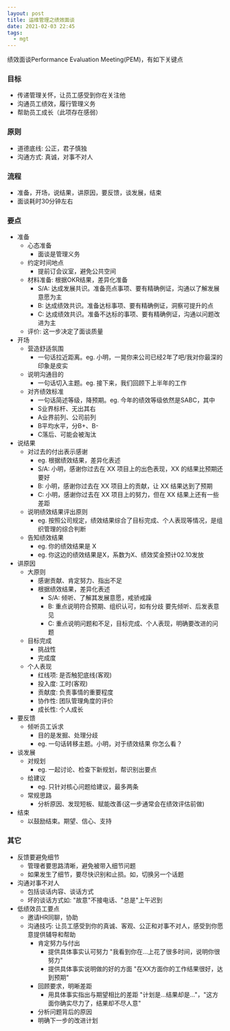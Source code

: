 ```yaml
---
layout: post
title: 运维管理之绩效面谈
date: 2021-02-03 22:45
tags:
  - mgt
---
```


绩效面谈Performance Evaluation Meeting(PEM)，有如下关键点

### 目标
- 传递管理关怀，让员工感受到你在关注他
- 沟通员工绩效，履行管理义务
- 帮助员工成长（此项存在感弱）

### 原则
- 道德底线: 公正，君子慎独
- 沟通方式: 真诚，对事不对人

### 流程
- 准备，开场，说结果，讲原因，要反馈，谈发展，结束
- 面谈耗时30分钟左右

### 要点
- 准备
    - 心态准备
        - 面谈是管理义务
    - 约定时间地点
        - 提前订会议室，避免公共空间
    - 材料准备: 根据OKR结果，差异化准备
        - S/A: 达成发展共识。准备亮点事项、要有精确例证，沟通以了解发展意愿为主
        - B: 达成绩效共识。准备达标事项、要有精确例证，洞察可提升的点
        - C: 达成绩效共识。准备不达标的事项、要有精确例证，沟通以问题改进为主
    - 评价: 这一步决定了面谈质量
- 开场
    - 营造舒适氛围
        - 一句话拉近距离。eg. 小明，一晃你来公司已经2年了吧/我对你最深的印象是皮实
    - 说明沟通目的
        - 一句话切入主题。eg. 接下来，我们回顾下上半年的工作
    - 对齐绩效标准
        - 一句话简述等级，降预期。eg. 今年的绩效等级依然是SABC，其中
        - S业界标杆、无出其右
        - A业界前列、公司前列
        - B平均水平，分B+、B-
        - C落后、可能会被淘汰
- 说结果
    - 对过去的付出表示感谢
        - eg. 根据绩效结果，差异化表述
        - S/A: 小明，感谢你过去在 XX 项目上的出色表现，XX 的结果比预期还要好
        - B: 小明，感谢你过去在 XX 项目上的贡献，让 XX 结果达到了预期
        - C: 小明，感谢你过去在 XX 项目上的努力，但在 XX 结果上还有一些差距
    - 说明绩效结果评出原则
        - eg. 按照公司规定，绩效结果综合了目标完成、个人表现等情况，是组织管理的综合判断
    - 告知绩效结果
        - eg. 你的绩效结果是 X
        - eg. 你这边的绩效结果是X，系数为X、绩效奖金预计02.10发放
- 讲原因
    - 大原则
        - 感谢贡献、肯定努力、指出不足
        - 根据绩效结果，差异化表述
            - S/A: 倾听、了解其发展意愿，戒骄戒躁
            - B: 重点说明符合预期、组织认可，如有分歧 要先倾听、后发表意见
            - C: 重点说明问题和不足，目标完成、个人表现，明确要改进的问题
    - 目标完成
        - 挑战性
        - 完成度
    - 个人表现
        - 红线项: 是否触犯底线(客观)
        - 投入度: 工时(客观)
        - 贡献度: 负责事情的重要程度
        - 协作性: 团队管理角度的评价
        - 成长性: 个人成长
- 要反馈
    - 倾听员工诉求
        - 目的是发掘、处理分歧
        - eg. 一句话转移主题。小明，对于绩效结果 你怎么看？
- 谈发展
    - 对规划
        - eg. 一起讨论、检查下新规划，帮识别出要点
    - 给建议
        - eg. 只针对核心问题给建议，最多两条
    - 常规思路
        - 分析原因、发现短板、赋能改善(这一步通常会在绩效评估前做)
- 结束
    - 以鼓励结束。期望、信心、支持

### 其它
- 反馈要避免细节
    - 管理者要思路清晰，避免被带入细节问题
    - 如果发生了细节，要尽快识别和止损。如，切换另一个话题
- 沟通对事不对人
    - 包括谈话内容、谈话方式
    - 坏的谈话方式如: "故意"不接电话、"总是"上午迟到
- 低绩效员工要点
    - 邀请HR同聊，协助
    - 沟通技巧: 让员工感受到你的真诚、客观、公正和对事不对人，感受到你愿意提供辅导和帮助
        - 肯定努力与付出
            - 提供具体事实认可努力 "我看到你在...上花了很多时间，说明你很努力"
            - 提供具体事实说明做的好的方面 "在XX方面你的工作结果很好，达到预期"
        - 回顾要求，明晰差距
            - 用具体事实指出与期望相比的差距 "计划是...结果却是..."，"这方面你确实尽力了，结果却不尽人意"
        - 分析问题背后的原因
        - 明确下一步的改进计划

